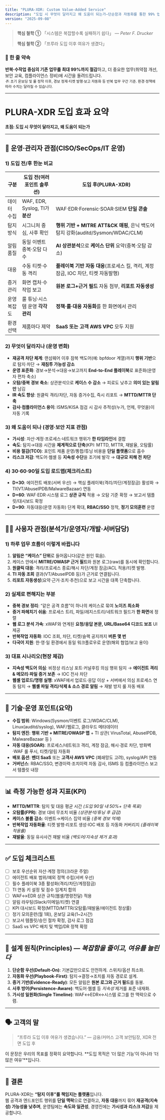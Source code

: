 ```yaml
---
title: "PLURA-XDR: Custom Value‑Added Service"
description: "도입 시 무엇이 달라지고 왜 도움이 되는가—단순함과 자동화를 통한 99% 업무 절감 목표"
version: "2025-09-08"
---
```


> **핵심 철학 ①**
> 「시스템은 복잡할수록 실패하기 쉽다」 — *Peter F. Drucker*
>
> **핵심 철학 ②**
>「프루라 도입 이후 여유가 생겼다」 

### 🎯 한 줄 약속

**반복·수작업 중심의 기존 업무를 최대 99%까지 절감**하고, 더 중요한 업무(취약점 개선, 보안 교육, 컴플라이언스 정비)에 시간을 돌려드립니다.  
<sub>*주*: 초기 온보딩 및 룰 정착 이후, 경보 정제·티켓 발행·보고 자동화 등 반복 업무 구간 기준. 환경·정책에 따라 수치는 달라질 수 있습니다.</sub>

---

# PLURA-XDR 도입 효과 요약

**초점: 도입 시 무엇이 달라지고, 왜 도움이 되는가**

---

## 🧭 운영·관리자 관점(CISO/SecOps/IT 운영)

### 1) 도입 전/후 한눈 비교

| 구분     | 도입 전(여러 포인트 솔루션)             | 도입 후(PLURA-XDR)                                                    |
| ------ | ---------------------------- | ------------------------------------------------------------------ |
| 데이터 수집 | WAF, EDR, Syslog, TI가 **분산** | WAF·EDR·Forensic·SOAR·SIEM **단일 콘솔**                               |
| 탐지 방식  | 시그니처 중심, 사후 확인               | **행위 기반 + MITRE ATT\&CK 매핑**, 은닉 백도어 탐지 강화(auditd/Sysmon/WDAC/CLM) |
| 알림 품질  | 동일 이벤트 중복·오탐 다수              | **AI 상관분석**으로 **케이스 단위** 요약(중복·오탐 감소)                              |
| 대응     | 수동 티켓·수동 격리                  | **플레이북 기반 자동 대응**(프로세스 킬, 격리, 계정 잠금, IOC 차단, 티켓 자동발행)              |
| 증거 관리  | 화면 캡처·수작업 보고                 | **원본 로그+근거 필드** 자동 첨부, **리포트 자동생성**                                |
| 운영 복잡도 | 룰 튜닝·시스템 운영 **각각 관리**        | **정책·룰·대응 자동화**를 한 화면에서 관리                                         |
| 환경 선택  | 제품마다 제약                      | **SaaS 또는 고객 AWS VPC** 모두 지원                                       |

### 2) 무엇이 달라지나 (운영 변화)

* **재공격 차단 체계**: 랜섬웨어 이후 잠복 백도어(예: bpfdoor 계열)까지 **행위 기반**으로 탐지·차단 → **재침투 가능성 감소**
* **운영 표준화**: 경보→분석→대응→보고까지 **End-to-End 플레이북**로 표준화(운영자 편차 축소)
* **오탐/중복 경보 축소**: 상관분석으로 **케이스 수 감소** → 피로도 낮추고 **의미 있는 알림만** 남김
* **IR 속도 향상**: 원클릭 격리/차단, 자동 증거수집, 즉시 리포트 → **MTTD/MTTR 단축**
* **감사·컴플라이언스 용이**: ISMS/KISA 점검 시 감사 추적성(누가, 언제, 무엇을)이 자동 기록

### 3) 왜 도움이 되나 (경영·보안 지표 관점)

* **가시성**: 자산·계정·프로세스·네트워크 행위가 **한 타임라인**에 결합
* **속도**: 탐지→대응 시간을 **체계적으로 단축**(KPI: MTTD, MTTR, 재발율, 오탐률)
* **비용 절감(TCO)**: 포인트 제품 운영/통합/튜닝 비용을 **단일 플랫폼**으로 흡수
* **리스크 저감**: 백도어·웹셸 등 **지속성 수단**을 조기에 발각 → **대규모 피해 전 차단**

### 4) 30·60·90일 도입 로드맵(체크리스트)

* **D+30**: 에이전트 배포(서버 우선) → 핵심 플레이북(격리/차단/계정잠금) 활성화 → TI(VT/AbuseIPDB/MalwareBazaar) 연동
* **D+60**: WAF·EDR·시스템 로그 **상관 규칙** 적용 → 오탐 기준 확정 → 보고서 템플릿/대시보드 확정
* **D+90**: 자동대응(운영 자동화) 단계 확대, **RBAC/SSO** 정착, **정기 모의훈련** 운영

---

## 🧑‍💻 사용자 관점(분석가/운영자/개발·서버담당)

### 1) 하루 업무 흐름이 이렇게 바뀝니다

1. **알림은 “케이스” 단위**로 들어옵니다(같은 원인 묶음).
2. 케이스 안에서 **MITRE/OWASP 근거 필드**와 원본 로그(raw)를 동시에 확인합니다.
3. **원클릭 대응**: 격리/프로세스 종료/해시 차단/계정 잠금/ACL 적용/티켓 발행.
4. **TI 자동 조회** 결과(VT/AbuseIPDB 등)가 근거로 연결됩니다.
5. **리포트 자동생성**(요약·근거·조치·추천)으로 보고 시간을 대폭 단축합니다.

### 2) 실제로 편해지는 부분

* **중복 경보 정리**: “같은 공격 흐름”이 하나의 케이스로 묶여 **노이즈 최소화**
* **증거 파헤치기 쉬움**: 프로세스 트리, 파일/레지스트리/네트워크 필드가 **한 화면**에 정렬
* **웹 로그 분석 가속**: xWAF와 연계된 **요청/응답 본문, URL/Base64 디코드 보조** UI 제공
* **반복작업 자동화**: IOC 조회, 차단, 티켓/슬랙 공지까지 **버튼 몇 번**
* **다국어 지원**: 한·영·일 환경에서 동일 워크플로우로 운영(해외 협업/보고 용이)

### 3) 대표 시나리오(현장 체감)

* **지속성 백도어 의심**: 비정상 리스닝 포트·커널후킹 의심 행위 탐지 → **에이전트 격리 & 메모리·파일 증거 보존** → IOC 전사 차단
* **웹셸 업로드/명령 실행**: xWAF에서 업로드·응답 이상 + 서버에서 의심 프로세스 연동 탐지 → **웹셸 파일 격리/삭제 & 소스 경로 알림** → 재발 방지 룰 자동 배포

---

## 🔧 기술·운영 포인트(요약)

* **수집 범위**: Windows(Sysmon/이벤트 로그/WDAC/CLM), Linux(auditd/syslog), WAF/웹로그, 클라우드 메타데이터
* **탐지 엔진**: **행위 기반 + MITRE/OWASP 맵** + TI 상관( VirusTotal, AbuseIPDB, MalwareBazaar 등 )
* **자동 대응(SOAR)**: 프로세스/네트워크 격리, 계정 잠금, 해시·경로 차단, 방화벽·WAF 룰 푸시, 티켓/알림 자동화
* **배포 옵션**: **벤더 SaaS** 또는 **고객사 AWS VPC** (폐쇄망도 고려), syslog/API 연동
* **거버넌스**: RBAC/SSO, 변경이력·조치이력 자동 감사, ISMS 등 컴플라이언스 보고서 템플릿 내장

---

## 📊 측정 가능한 성과 지표(KPI)

* **MTTD/MTTR**: 탐지 및 대응 평균 시간 *(도입 90일 내 50%+ 단축 목표)*
* **오탐률(FPR)**: 경보 대비 무조치 비율 *(상관분석/튜닝 후 급감)*
* **케이스 볼륨 감소**: 이벤트→케이스 집약 비율 *(중복 경보 억제)*
* **반복작업 자동화율**: 티켓 발행·리포트 생성·IOC 배포 등 자동화 커버리지 *(플레이북 적용률)*
* **재발율**: 동일 유사사건 재발 비율 *(백도어/지속성 제거 효과)*

---

## ✅ 도입 체크리스트

* [ ] 보호 우선순위 자산·계정 정의(크라운 주얼)
* [ ] 에이전트 배포 범위/예외 정책 수립(서버 우선)
* [ ] 필수 플레이북 3종 활성화(격리/차단/계정잠금)
* [ ] TI 연동 키 설정 및 점수 임계치 합의
* [ ] WAF↔EDR 상관 규칙(웹셸/명령전달) 적용
* [ ] 알림 라우팅(Slack/이메일/티켓) 연결
* [ ] KPI 대시보드 확정(MTTD/MTTR/오탐률/재발율/에이전트 정상률)
* [ ] 정기 모의훈련(월 1회), 온보딩 교육(1\~2시간)
* [ ] 보고서 템플릿/승인 절차 확정, 감사 로그 점검
* [ ] SaaS vs VPC 배치 및 백업/DR 정책 확정

---

## 🧩 설계 원칙(Principles) — *복잡함을 줄이고, 여유를 늘린다*

1. **단순함 우선(Default‑On)**: 기본값만으로도 안전하게. 스위치/옵션 최소화.
2. **자동화 우선(Playbook‑First)**: 탐지→결정→조치를 자동 경로로 설계.
3. **증거 기반(Evidence‑Ready)**: 모든 알림은 **원본 로그와 근거 필드**를 동봉.
4. **사후 방어(Persistence‑Aware)**: 백도어·웹셸 등 *지속성* 제거를 표준 내재화.
5. **가시성 일원화(Single Timeline)**: WAF↔EDR↔시스템 로그를 한 맥락으로 수렴.

---

## 🗣️ 고객의 말

> “프루라 도입 이후 여유가 생겼습니다.”
> — 금융/커머스 고객 보안팀장, XDR 전면 도입 후

이 문장은 우리의 목표를 정확히 요약합니다. \*\*도입 목적은 ‘더 많은 기능’이 아니라 ‘더 많은 여유’\*\*입니다.

---

## 🎯 결론

PLURA-XDR는 **“탐지 이후”를 책임지는 플랫폼**입니다.  
웹 공격과 엔드포인트 행위를 **단일 맥락**으로 연결하고, **자동 대응**까지 묶어 **재공격(지속성) 가능성을 낮추며**, 운영팀에는 **속도와 일관성**, 경영진에는 **가시성과 리스크 저감**을 제공합니다.
